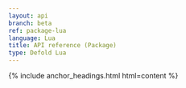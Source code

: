```yaml
---
layout: api
branch: beta
ref: package-lua
language: Lua
title: API reference (Package)
type: Defold Lua
---
```

{% include anchor_headings.html html=content %}